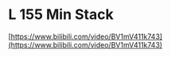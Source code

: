 # L 155 Min Stack
 
[https://www.bilibili.com/video/BV1mV411k743](https://www.bilibili.com/video/BV1mV411k743)